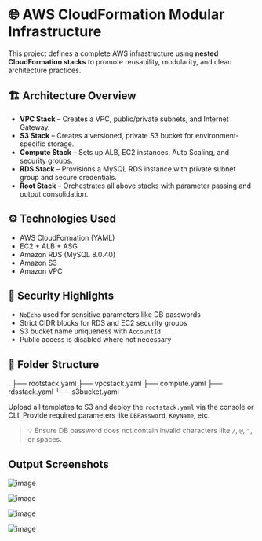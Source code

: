 # 🌐 AWS CloudFormation Modular Infrastructure

This project defines a complete AWS infrastructure using **nested CloudFormation stacks** to promote reusability, modularity, and clean architecture practices.

## 🏗️ Architecture Overview

- **VPC Stack** – Creates a VPC, public/private subnets, and Internet Gateway.
- **S3 Stack** – Creates a versioned, private S3 bucket for environment-specific storage.
- **Compute Stack** – Sets up ALB, EC2 instances, Auto Scaling, and security groups.
- **RDS Stack** – Provisions a MySQL RDS instance with private subnet group and secure credentials.
- **Root Stack** – Orchestrates all above stacks with parameter passing and output consolidation.

## ⚙️ Technologies Used

- AWS CloudFormation (YAML)
- EC2 + ALB + ASG
- Amazon RDS (MySQL 8.0.40)
- Amazon S3
- Amazon VPC


## 🔐 Security Highlights

- `NoEcho` used for sensitive parameters like DB passwords
- Strict CIDR blocks for RDS and EC2 security groups
- S3 bucket name uniqueness with `AccountId`
- Public access is disabled where not necessary

## 📁 Folder Structure
. ├── rootstack.yaml ├── vpcstack.yaml ├── compute.yaml ├── rdsstack.yaml └── s3bucket.yaml 


Upload all templates to S3 and deploy the `rootstack.yaml` via the console or CLI. Provide required parameters like `DBPassword`, `KeyName`, etc.

> 💡 Ensure DB password does not contain invalid characters like `/`, `@`, `"`, or spaces.



## Output Screenshots


![image](https://github.com/user-attachments/assets/d90a8907-a8cd-4a89-aae2-a95b8c8cf140)



![image](https://github.com/user-attachments/assets/b1f3a1d7-d4b7-495a-bfb5-6f9a55613e39)



![image](https://github.com/user-attachments/assets/1d520742-0474-41b4-b13e-aabebe44da29)




![image](https://github.com/user-attachments/assets/2630099b-782a-4739-9e39-c2aa774fc03b)
